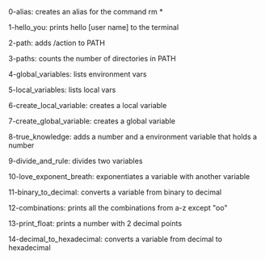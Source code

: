 0-alias: creates an alias for the command rm *

1-hello_you: prints hello [user name] to the terminal

2-path: adds /action to PATH

3-paths: counts the number of directories in PATH

4-global_variables: lists environment vars

5-local_variables: lists local vars

6-create_local_variable: creates a local variable

7-create_global_variable: creates a global variable

8-true_knowledge: adds a number and a environment variable that holds a number

9-divide_and_rule: divides two variables

10-love_exponent_breath: exponentiates a variable with another variable

11-binary_to_decimal: converts a variable from binary to decimal

12-combinations: prints all the combinations from a-z except "oo"

13-print_float: prints a number with 2 decimal points

14-decimal_to_hexadecimal: converts a variable from decimal to hexadecimal
